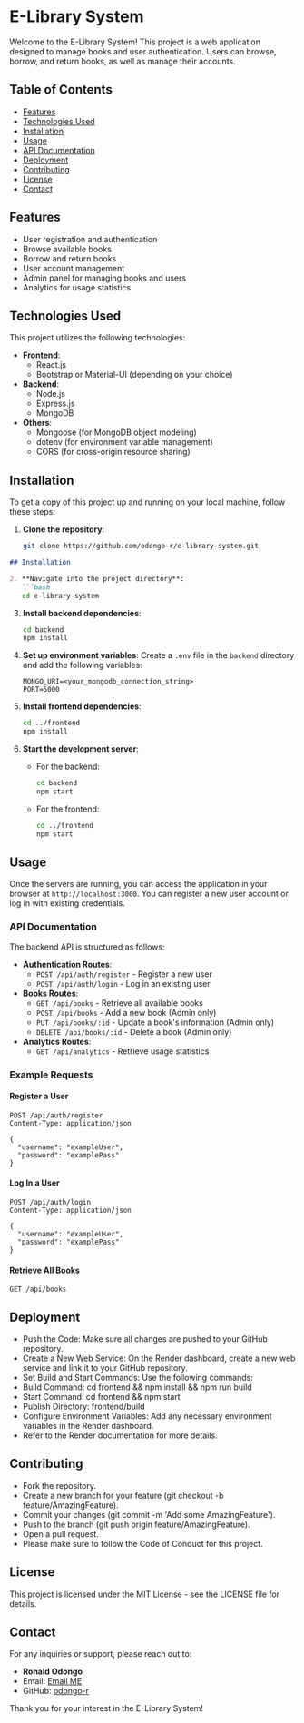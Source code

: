 # E-Library System

Welcome to the E-Library System! This project is a web application designed to manage books and user authentication. Users can browse, borrow, and return books, as well as manage their accounts.

## Table of Contents

- [Features](#features)
- [Technologies Used](#technologies-used)
- [Installation](#installation)
- [Usage](#usage)
- [API Documentation](#api-documentation)
- [Deployment](#deployment)
- [Contributing](#contributing)
- [License](#license)
- [Contact](#contact)

## Features

- User registration and authentication
- Browse available books
- Borrow and return books
- User account management
- Admin panel for managing books and users
- Analytics for usage statistics

## Technologies Used

This project utilizes the following technologies:

- **Frontend**: 
  - React.js
  - Bootstrap or Material-UI (depending on your choice)
- **Backend**: 
  - Node.js
  - Express.js
  - MongoDB
- **Others**: 
  - Mongoose (for MongoDB object modeling)
  - dotenv (for environment variable management)
  - CORS (for cross-origin resource sharing)

## Installation

To get a copy of this project up and running on your local machine, follow these steps:

1. **Clone the repository**:
   ```bash
   git clone https://github.com/odongo-r/e-library-system.git

```markdown
## Installation

2. **Navigate into the project directory**:
   ```bash
   cd e-library-system
   ```

3. **Install backend dependencies**:
   ```bash
   cd backend
   npm install
   ```

4. **Set up environment variables**: Create a `.env` file in the `backend` directory and add the following variables:
   ```
   MONGO_URI=<your_mongodb_connection_string>
   PORT=5000
   ```

5. **Install frontend dependencies**:
   ```bash
   cd ../frontend
   npm install
   ```

6. **Start the development server**:
   - For the backend:
     ```bash
     cd backend
     npm start
     ```
   - For the frontend:
     ```bash
     cd ../frontend
     npm start
     ```

## Usage

Once the servers are running, you can access the application in your browser at `http://localhost:3000`. You can register a new user account or log in with existing credentials.

### API Documentation

The backend API is structured as follows:

- **Authentication Routes**:
  - `POST /api/auth/register` - Register a new user
  - `POST /api/auth/login` - Log in an existing user
- **Books Routes**:
  - `GET /api/books` - Retrieve all available books
  - `POST /api/books` - Add a new book (Admin only)
  - `PUT /api/books/:id` - Update a book's information (Admin only)
  - `DELETE /api/books/:id` - Delete a book (Admin only)
- **Analytics Routes**:
  - `GET /api/analytics` - Retrieve usage statistics

### Example Requests

#### Register a User
```http
POST /api/auth/register
Content-Type: application/json

{
  "username": "exampleUser",
  "password": "examplePass"
}
```

#### Log In a User
```http
POST /api/auth/login
Content-Type: application/json

{
  "username": "exampleUser",
  "password": "examplePass"
}
```

#### Retrieve All Books
```http
GET /api/books
```

## Deployment

- Push the Code: Make sure all changes are pushed to your GitHub repository.
- Create a New Web Service: On the Render dashboard, create a new web service and link it to your GitHub repository.
- Set Build and Start Commands: Use the following commands:
- Build Command: cd frontend && npm install && npm run build
- Start Command: cd frontend && npm start
- Publish Directory: frontend/build
- Configure Environment Variables: Add any necessary environment variables in the Render dashboard.
- Refer to the Render documentation for more details.


## Contributing

- Fork the repository.
- Create a new branch for your feature (git checkout -b feature/AmazingFeature).
- Commit your changes (git commit -m 'Add some AmazingFeature').
- Push to the branch (git push origin feature/AmazingFeature).
- Open a pull request.
- Please make sure to follow the Code of Conduct for this project.

## License

This project is licensed under the MIT License - see the LICENSE file for details.

## Contact

For any inquiries or support, please reach out to:

- **Ronald Odongo**
- Email: [Email ME](ronaldodongo76@gmail.com)
- GitHub: [odongo-r](https://github.com/odongo-r)

Thank you for your interest in the E-Library System!
```
